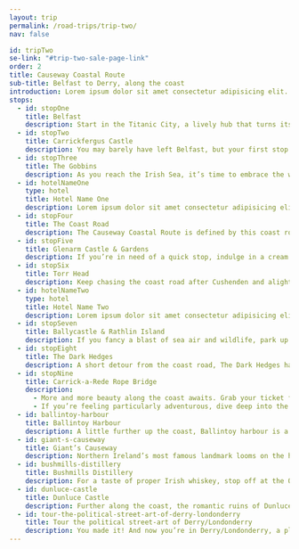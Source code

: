 ```yaml
---
layout: trip
permalink: /road-trips/trip-two/
nav: false

id: tripTwo
se-link: "#trip-two-sale-page-link"
order: 2
title: Causeway Coastal Route
sub-title: Belfast to Derry, along the coast
introduction: Lorem ipsum dolor sit amet consectetur adipisicing elit. Iste recusandae maiores eum, eos quaerat delectus exercitationem ex sed repudiandae similique omnis? Cupiditate optio earum necessitatibus sequi, minima ipsum incidunt laborum commodi eveniet hic corporis molestias, repellendus animi quis iusto veritatis impedit? Consequuntur, ratione amet necessitatibus incidunt nobis velit. Ipsa eveniet mollitia debitis animi quam illum maxime, distinctio ea doloribus hic.
stops:
  - id: stopOne
    title: Belfast
    description: Start in the Titanic City, a lively hub that turns its industrial heritage into a cool cultural playground. A city of characters, its quarters each show a different side to the city; the red-brick and cobbles of the Cathedral Quarter, the industrial revival of the Titanic Quarter, and the buzzing drinks and dining scene of the trendy Linen Quarter – to name a few. Each shows a side to the city that is set to enchant visitors, making a Belfast stop-off good craic.
  - id: stopTwo
    title: Carrickfergus Castle
    description: You may barely have left Belfast, but your first stop offers a glimpse at Northern Ireland’s ancient history. Carrickfergus Castle is one of the best preserved medieval castles in Ireland, a Norman fortress with a turbulent 800-year history. It’s also wonderfully picturesque, guarding the Belfast lough and pretty harbour that lies next to its imposing walls.
  - id: stopThree
    title: The Gobbins
    description: As you reach the Irish Sea, it’s time to embrace the wilds of the coastline. The Gobbins Cliff Path is a quite remarkable set of suspended walkways and bridges, hugging the weathered cliffs battered by the turbulent sea. Follow the trails as they wind down the cliff edge, putting you dramatically close to the crashing waves. Catch glimpses of smugglers’ caves and isolated coves, before hitting the road and chasing the coastline.
  - id: hotelNameOne
    type: hotel
    title: Hotel Name One
    description: Lorem ipsum dolor sit amet consectetur adipisicing elit. Quia et neque porro a, labore repellendus iusto soluta, repudiandae deserunt iure animi optio, debitis explicabo quo. Nobis magnam quae neque voluptas enim, temporibus perspiciatis iusto nostrum veritatis nesciunt, sit cupiditate distinctio.
  - id: stopFour
    title: The Coast Road
    description: The Causeway Coastal Route is defined by this coast road. The stretch from Larne to Ballycastle particularly, is some of the most breathtaking driving in the UK. So, soak up the twists and turns, the stupendous sea views, and hit the road.
  - id: stopFive
    title: Glenarm Castle & Gardens
    description: If you’re in need of a quick stop, indulge in a cream tea at Glenarm Castle. This idyllic estate has some beautiful walled gardens to wander, before a trip to the tea rooms. The estate also has an organic farm which sells its wares in the shop - perfect for some on-the-road snacking.
  - id: stopSix
    title: Torr Head
    description: Keep chasing the coast road after Cushenden and alight at Torr Head. The road continues to prove itself a breathtaking drive, with a stop at the headland allowing for a quick leg-stretch complemented by ravishing views.
  - id: hotelNameTwo
    type: hotel
    title: Hotel Name Two
    description: Lorem ipsum dolor sit amet consectetur adipisicing elit. Quia et neque porro a, labore repellendus iusto soluta, repudiandae deserunt iure animi optio, debitis explicabo quo. Nobis magnam quae neque voluptas enim, temporibus perspiciatis iusto nostrum veritatis nesciunt, sit cupiditate distinctio.
  - id: stopSeven
    title: Ballycastle & Rathlin Island
    description: If you fancy a blast of sea air and wildlife, park up in Ballycastle and take the ferry across to Rathlin Island. This tiny outcrop is home to just 140 people, where legends of Robert the Bruce vie for attention alongside the puffins and seals that inhabit the island’s cliffs. Back on the mainland, grab yourself a chipper from Morton’s, frying fish that comes in fresh from the harbour.
  - id: stopEight
    title: The Dark Hedges
    description: A short detour from the coast road, The Dark Hedges have become somewhat of a Northern Irish icon. Famous for appearing in Game of Thrones, this unique tunnel of twisting beech trees is a moody and evocative scene.
  - id: stopNine
    title: Carrick-a-Rede Rope Bridge
    description:
      - More and more beauty along the coast awaits. Grab your ticket for your chance to cross the famous rope bridge which connects the small island to the mainland. Following in the footsteps of the salmon fisherman, the rickety bridge takes a bit of stomach to cross, but the views are a just reward for your daring.
      - If you’re feeling particularly adventurous, dive deep into the bracing waters of Larrybane Bay and swim across to the island. Passing under the rope-bridge, this 1km swim is as visually compelling as it is challenging, with grass-topped cliffs, coastal caves and rocky outcrops to see on your crawl to the other side. For experienced swimmers only!
  - id: ballintoy-harbour
    title: Ballintoy Harbour
    description: A little further up the coast, Ballintoy harbour is a rather dreamy throwback to a bygone age. Which is why, of course, it’s been used as a filming location for Game of Thrones. There’s an idyllic, even nostalgic quality to it; as if it has been forgotten for centuries. It may sound a little hyperbolic, but it really is one of the joys of this stretch of coastline, that everything is a little untamed and untouched.
  - id: giant-s-causeway
    title: Giant’s Causeway
    description: Northern Ireland’s most famous landmark looms on the horizon. The Giant’s Causeway is an icon of this coastline, a peculiar scene packed with all the drama of crashing waves and hexagonal perplexity. It is rather mad to think nature formed such mesmerizingly uniform structures, and in this lies the cause of the myths and legends that abound here. Caught at sunset, the Causeway makes for a truly spectacular experience.
  - id: bushmills-distillery
    title: Bushmills Distillery
    description: For a taste of proper Irish whiskey, stop off at the Old Bushmills Distillery, the island’s oldest working distillery and the oldest licensed distillery in the world. Originally licensed in 1608, there’s over 400 years of heritage in each dram, so hop on a tour and savour one of Northern Ireland’s most coveted exports.
  - id: dunluce-castle
    title: Dunluce Castle
    description: Further along the coast, the romantic ruins of Dunluce Castle perch precariously on a headland; so precarious in fact, part of the kitchen fell into the sea in 1639. It's one of those sights that stops you in your tracks a little. Evocative, beautiful even, and for keen history buffs packed with centuries of conflict, a microcosmic history of the wider politics of Northern Ireland. A worthy diversion from the thrill of the coast road.
  - id: tour-the-political-street-art-of-derry-londonderry
    title: Tour the political street-art of Derry/Londonderry
    description: You made it! And now you’re in Derry/Londonderry, a place brimming with quite unique adventures. For a The series of murals decorating the buildings in the Bogside area of Derry shine a reflective light on the events of the Troubles; a moving testament to the sombre history of Ireland’s past. Appropriating the stark, journalistic imagery of the times, the murals depict the Battle of Bogside, Bloody Sunday, the 1981 hunger strike, and many others.
---
```

